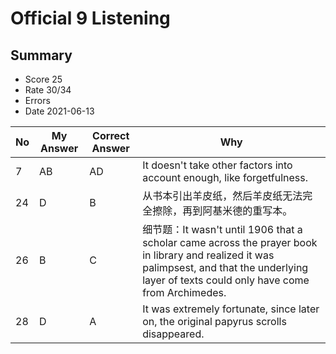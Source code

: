 # Official 9 Listening
## Summary
- Score 25
- Rate 30/34
- Errors
- Date 2021-06-13

| No | My Answer | Correct Answer | Why |
|----|-----------|----------------|-----|
|7| AB|AD | It doesn't take other factors into account enough, like forgetfulness.|
|24| D | B | 从书本引出羊皮纸，然后羊皮纸无法完全擦除，再到阿基米德的重写本。 | 
|26| B| C| 细节题：It wasn't until 1906 that a scholar came across the prayer book in library and realized it was palimpsest, and that the underlying layer of texts could only have come from Archimedes.| 
|28| D|A | It was extremely fortunate, since later on, the original papyrus scrolls disappeared. | 
